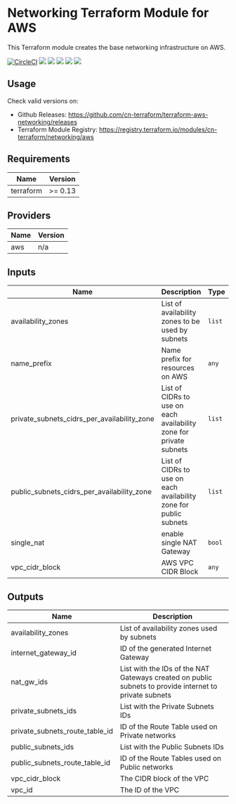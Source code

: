 # Networking Terraform Module for AWS #

This Terraform module creates the base networking infrastructure on AWS.

[![CircleCI](https://circleci.com/gh/cn-terraform/terraform-aws-networking/tree/main.svg?style=svg)](https://circleci.com/gh/cn-terraform/terraform-aws-networking/tree/main)
[![](https://img.shields.io/github/license/cn-terraform/terraform-aws-networking)](https://github.com/cn-terraform/terraform-aws-networking)
[![](https://img.shields.io/github/issues/cn-terraform/terraform-aws-networking)](https://github.com/cn-terraform/terraform-aws-networking)
[![](https://img.shields.io/github/issues-closed/cn-terraform/terraform-aws-networking)](https://github.com/cn-terraform/terraform-aws-networking)
[![](https://img.shields.io/github/languages/code-size/cn-terraform/terraform-aws-networking)](https://github.com/cn-terraform/terraform-aws-networking)
[![](https://img.shields.io/github/repo-size/cn-terraform/terraform-aws-networking)](https://github.com/cn-terraform/terraform-aws-networking)

## Usage

Check valid versions on:
* Github Releases: <https://github.com/cn-terraform/terraform-aws-networking/releases>
* Terraform Module Registry: <https://registry.terraform.io/modules/cn-terraform/networking/aws>

<!-- BEGINNING OF PRE-COMMIT-TERRAFORM DOCS HOOK -->
## Requirements

| Name      | Version |
| --------- | ------- |
| terraform | >= 0.13 |

## Providers

| Name | Version |
| ---- | ------- |
| aws  | n/a     |

## Inputs

| Name                                             | Description                                                        | Type   | Default | Required |
| ------------------------------------------------ | ------------------------------------------------------------------ | ------ | ------- | :------: |
| availability\_zones                              | List of availability zones to be used by subnets                   | `list` | n/a     |   yes    |
| name\_prefix                                     | Name prefix for resources on AWS                                   | `any`  | n/a     |   yes    |
| private\_subnets\_cidrs\_per\_availability\_zone | List of CIDRs to use on each availability zone for private subnets | `list` | n/a     |   yes    |
| public\_subnets\_cidrs\_per\_availability\_zone  | List of CIDRs to use on each availability zone for public subnets  | `list` | n/a     |   yes    |
| single\_nat                                      | enable single NAT Gateway                                          | `bool` | `false` |    no    |
| vpc\_cidr\_block                                 | AWS VPC CIDR Block                                                 | `any`  | n/a     |   yes    |

## Outputs

| Name                               | Description                                                                                            |
| ---------------------------------- | ------------------------------------------------------------------------------------------------------ |
| availability\_zones                | List of availability zones used by subnets                                                             |
| internet\_gateway\_id              | ID of the generated Internet Gateway                                                                   |
| nat\_gw\_ids                       | List with the IDs of the NAT Gateways created on public subnets to provide internet to private subnets |
| private\_subnets\_ids              | List with the Private Subnets IDs                                                                      |
| private\_subnets\_route\_table\_id | ID of the Route Table used on Private networks                                                         |
| public\_subnets\_ids               | List with the Public Subnets IDs                                                                       |
| public\_subnets\_route\_table\_id  | ID of the Route Tables used on Public networks                                                         |
| vpc\_cidr\_block                   | The CIDR block of the VPC                                                                              |
| vpc\_id                            | The ID of the VPC                                                                                      |
<!-- END OF PRE-COMMIT-TERRAFORM DOCS HOOK -->
